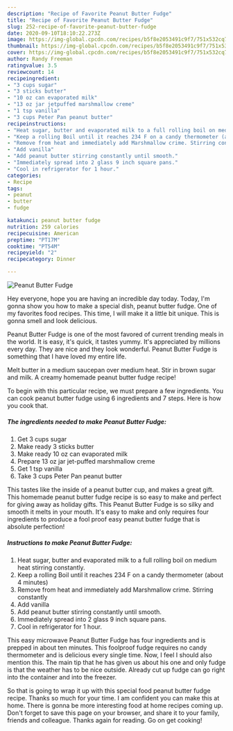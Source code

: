 ```yaml
---
description: "Recipe of Favorite Peanut Butter Fudge"
title: "Recipe of Favorite Peanut Butter Fudge"
slug: 252-recipe-of-favorite-peanut-butter-fudge
date: 2020-09-10T18:10:22.273Z
image: https://img-global.cpcdn.com/recipes/b5f8e2053491c9f7/751x532cq70/peanut-butter-fudge-recipe-main-photo.jpg
thumbnail: https://img-global.cpcdn.com/recipes/b5f8e2053491c9f7/751x532cq70/peanut-butter-fudge-recipe-main-photo.jpg
cover: https://img-global.cpcdn.com/recipes/b5f8e2053491c9f7/751x532cq70/peanut-butter-fudge-recipe-main-photo.jpg
author: Randy Freeman
ratingvalue: 3.5
reviewcount: 14
recipeingredient:
- "3 cups sugar"
- "3 sticks butter"
- "10 oz can evaporated milk"
- "13 oz jar jetpuffed marshmallow creme"
- "1 tsp vanilla"
- "3 cups Peter Pan peanut butter"
recipeinstructions:
- "Heat sugar, butter and evaporated milk to a full rolling boil on medium heat stirring constantly."
- "Keep a rolling Boil until it reaches 234 F on a candy thermometer (about 4 minutes)"
- "Remove from heat and immediately add Marshmallow crime. Stirring constantly"
- "Add vanilla"
- "Add peanut butter stirring constantly until smooth."
- "Immediately spread into 2 glass 9 inch square pans."
- "Cool in refrigerator for 1 hour."
categories:
- Recipe
tags:
- peanut
- butter
- fudge

katakunci: peanut butter fudge 
nutrition: 259 calories
recipecuisine: American
preptime: "PT17M"
cooktime: "PT54M"
recipeyield: "2"
recipecategory: Dinner

---
```



![Peanut Butter Fudge](https://img-global.cpcdn.com/recipes/b5f8e2053491c9f7/751x532cq70/peanut-butter-fudge-recipe-main-photo.jpg)

Hey everyone, hope you are having an incredible day today. Today, I'm gonna show you how to make a special dish, peanut butter fudge. One of my favorites food recipes. This time, I will make it a little bit unique. This is gonna smell and look delicious.

Peanut Butter Fudge is one of the most favored of current trending meals in the world. It is easy, it's quick, it tastes yummy. It's appreciated by millions every day. They are nice and they look wonderful. Peanut Butter Fudge is something that I have loved my entire life.

Melt butter in a medium saucepan over medium heat. Stir in brown sugar and milk. A creamy homemade peanut butter fudge recipe!


To begin with this particular recipe, we must prepare a few ingredients. You can cook peanut butter fudge using 6 ingredients and 7 steps. Here is how you cook that.

<!--inarticleads1-->

##### The ingredients needed to make Peanut Butter Fudge:

1. Get 3 cups sugar
1. Make ready 3 sticks butter
1. Make ready 10 oz can evaporated milk
1. Prepare 13 oz jar jet-puffed marshmallow creme
1. Get 1 tsp vanilla
1. Take 3 cups Peter Pan peanut butter


This tastes like the inside of a peanut butter cup, and makes a great gift. This homemade peanut butter fudge recipe is so easy to make and perfect for giving away as holiday gifts. This Peanut Butter Fudge is so silky and smooth it melts in your mouth. It&#39;s easy to make and only requires four ingredients to produce a fool proof easy peanut butter fudge that is absolute perfection! 

<!--inarticleads2-->

##### Instructions to make Peanut Butter Fudge:

1. Heat sugar, butter and evaporated milk to a full rolling boil on medium heat stirring constantly.
1. Keep a rolling Boil until it reaches 234 F on a candy thermometer (about 4 minutes)
1. Remove from heat and immediately add Marshmallow crime. Stirring constantly
1. Add vanilla
1. Add peanut butter stirring constantly until smooth.
1. Immediately spread into 2 glass 9 inch square pans.
1. Cool in refrigerator for 1 hour.


This easy microwave Peanut Butter Fudge has four ingredients and is prepped in about ten minutes. This foolproof fudge requires no candy thermometer and is delicious every single time. Now, I feel I should also mention this. The main tip that he has given us about his one and only fudge is that the weather has to be nice outside. Already cut up fudge can go right into the container and into the freezer. 

So that is going to wrap it up with this special food peanut butter fudge recipe. Thanks so much for your time. I am confident you can make this at home. There is gonna be more interesting food at home recipes coming up. Don't forget to save this page on your browser, and share it to your family, friends and colleague. Thanks again for reading. Go on get cooking!

